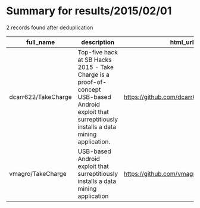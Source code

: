 
# Summary for results/2015/02/01
    
2 records found after deduplication

| full_name | description | html_url | matched_list | matched_count | pushed_at | size | stargazers_count | language | forks_count | vul_ids |
|---------------------|-------------------------------------------------------------------------------------------------------------------------------------------------------|----------------------------------------|----------------|-----------------|---------------------------|--------|--------------------|--------------|---------------|-----------|
| dcarr622/TakeCharge | Top-five hack at SB Hacks 2015 - Take Charge is a proof-of-concept USB-based Android exploit that surreptitiously installs a data mining application. | https://github.com/dcarr622/TakeCharge | ['exploit'] | 1 | 2015-02-01 07:48:09+00:00 | 2323 | 0 | Java | 0 | [] |
| vmagro/TakeCharge | USB-based Android exploit that surreptitiously installs a data mining application | https://github.com/vmagro/TakeCharge | ['exploit'] | 1 | 2015-02-01 16:56:25+00:00 | 252 | 2 | CoffeeScript | 1 | [] |

